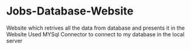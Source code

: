 # Jobs-Database-Website
Website which retrives all the data from database and presents it in the Website
Used MYSql Connector to connect to my database in the local server
